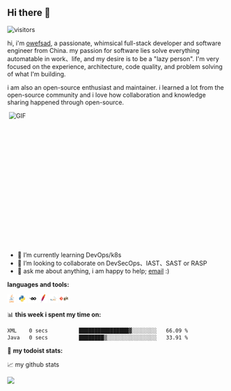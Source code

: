 ## Hi there 👋
![visitors](https://visitor-badge.glitch.me/badge?page_id=exexute.exexute)
<br />

hi, i'm [owefsad](https://exexute.github.io/), a passionate, whimsical full-stack developer and software engineer from China. my passion for software lies solve everything automatable in work、life, and my desire is to be a "lazy person". I'm very focused on the experience, architecture, code quality, and problem solving of what I'm building.

i am also an open-source enthusiast and maintainer. i learned a lot from the open-source community and i love how collaboration and knowledge sharing happened through open-source.

  <img align="right" alt="GIF" src="https://github.com/abhisheknaiidu/abhisheknaiidu/blob/master/code.gif?raw=true" width="500" height="320" />
  
- 🌱 I’m currently learning DevOps/k8s
- 👯 I’m looking to collaborate on DevSecOps、IAST、SAST or RASP
- 💬 ask me about anything, i am happy to help; [email](mailto:owefsad@gmail.com) :)

**languages and tools:**  

<code><img height="20" src="https://raw.githubusercontent.com/github/explore/80688e429a7d4ef2fca1e82350fe8e3517d3494d/topics/java/java.png"></code>
<code><img height="20" src="https://raw.githubusercontent.com/github/explore/80688e429a7d4ef2fca1e82350fe8e3517d3494d/topics/python/python.png"></code>
<code><img height="20" src="https://raw.githubusercontent.com/github/explore/80688e429a7d4ef2fca1e82350fe8e3517d3494d/topics/go/go.png"></code>
<code><img height="20" src="https://raw.githubusercontent.com/github/explore/80688e429a7d4ef2fca1e82350fe8e3517d3494d/topics/maven/maven.png"></code>
<code><img height="20" src="https://raw.githubusercontent.com/github/explore/80688e429a7d4ef2fca1e82350fe8e3517d3494d/topics/mysql/mysql.png"></code>
<code><img height="20" src="https://raw.githubusercontent.com/github/explore/80688e429a7d4ef2fca1e82350fe8e3517d3494d/topics/git/git.png"></code>

📊 **this week i spent my time on:**
<!--START_SECTION:waka-->

```text
XML    0 secs          ████████████████▓░░░░░░░░   66.09 %
Java   0 secs          ████████▒░░░░░░░░░░░░░░░░   33.91 %
```

<!--END_SECTION:waka-->

<!--
if you like what i do, maybe consider buying me a coffee/tea 🥺👉👈

<a href="https://www.buymeacoffee.com/abhisheknaiidu" target="_blank"><img src="https://cdn.buymeacoffee.com/buttons/v2/default-red.png" alt="Buy Me A Coffee" width="150" ></a>
-->

🚧 **my todoist stats:**

<!-- TODO-IST:START -->
<!-- TODO-IST:END -->

📈 my github stats

![](https://github-readme-stats.vercel.app/api?username=exexute)
